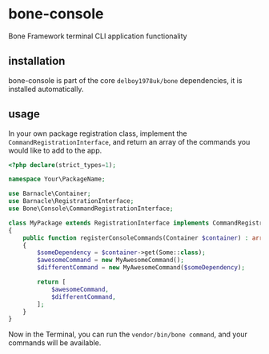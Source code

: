 # bone-console
Bone Framework terminal CLI application functionality
## installation
bone-console is part of the core `delboy1978uk/bone` dependencies, it is installed automatically.
## usage
In your own package registration class, implement the `CommandRegistrationInterface`, and return an array of the 
commands you would like to add to the app.
```php
<?php declare(strict_types=1);

namespace Your\PackageName;

use Barnacle\Container;
use Barnacle\RegistrationInterface;
use Bone\Console\CommandRegistrationInterface;

class MyPackage extends RegistrationInterface implements CommandRegistrationInterface
{
    public function registerConsoleCommands(Container $container) : array
    {
        $someDependency = $container->get(Some::class);
        $awesomeCommand = new MyAwesomeCommand();
        $differentCommand = new MyAwesomeCommand($someDependency);

        return [
            $awesomeCommand,
            $differentCommand,
        ];
    }
}
```
Now in the Terminal, you can run the `vendor/bin/bone command`, and your commands will be available.